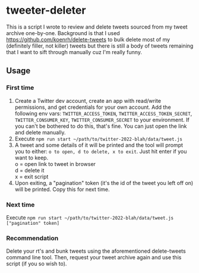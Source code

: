 # tweeter-deleter

This is a script I wrote to review and delete tweets sourced from my tweet archive one-by-one. Background is that I used https://github.com/koenrh/delete-tweets to bulk delete most of my (definitely filler, not killer) tweets but there is still a body of tweets remaining that I want to sift through manually cuz I'm really funny.

## Usage
### First time
1. Create a Twitter dev account, create an app with read/write permissions, and get credentials for your own account. Add the following env vars: `TWITTER_ACCESS_TOKEN`, `TWITTER_ACCESS_TOKEN_SECRET`, `TWITTER_CONSUMER_KEY`, `TWITTER_CONSUMER_SECRET` to your environment. If you can't be bothered to do this, that's fine. You can just open the link and delete manually.
2. Execute `npm run start ~/path/to/twitter-2022-blah/data/tweet.js`
3. A tweet and some details of it will be printed and the tool will prompt you to either: `o to open, d to delete, x to exit`. Just hit enter if you want to keep.  
o = open link to tweet in browser  
d = delete it  
x = exit script
4. Upon exiting, a "pagination" token (it's the id of the tweet you left off on) will be printed. Copy this for next time.

### Next time
Execute `npm run start ~/path/to/twitter-2022-blah/data/tweet.js ["pagination" token]`

### Recommendation
Delete your rt's and bunk tweets using the aforementioned delete-tweets command line tool. Then, request your tweet archive again and use this script (if you so wish to).

